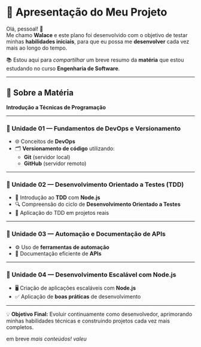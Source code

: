 # 🚀 Apresentação do Meu Projeto

Olá, pessoal! 👋  
Me chamo **Walace** e este plano foi desenvolvido com o objetivo de testar minhas **habilidades iniciais**, para que eu possa me **desenvolver** cada vez mais ao longo do tempo.  

📚 Estou aqui para *compartilhar* um breve resumo da **matéria** que estou estudando no curso **Engenharia de Software**.

---

## 📖 Sobre a Matéria  
**Introdução a Técnicas de Programação**

---

### 📌 Unidade 01 — Fundamentos de DevOps e Versionamento
- 🌐 Conceitos de **DevOps**
- 🗂️ **Versionamento de código** utilizando:
  - **Git** (servidor local)  
  - **GitHub** (servidor remoto)

---

### 📌 Unidade 02 — Desenvolvimento Orientado a Testes (TDD)
- 🧪 Introdução ao **TDD** com **Node.js**
- 🔍 Compreensão do ciclo de **Desenvolvimento Orientado a Testes**
- 🚀 Aplicação do TDD em projetos reais

---

### 📌 Unidade 03 — Automação e Documentação de APIs
- ⚙️ Uso de **ferramentas de automação**
- 📜 Documentação eficiente de **APIs**

---

### 📌 Unidade 04 — Desenvolvimento Escalável com Node.js
- 🖥️ Criação de aplicações escaláveis com **Node.js**
- ✅ Aplicação de **boas práticas** de desenvolvimento

---

💡 **Objetivo Final:** Evoluir continuamente como desenvolvedor, aprimorando minhas habilidades técnicas e construindo projetos cada vez mais completos.

em breve *mais conteúdos! valeu*


